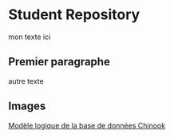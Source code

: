 # Student Repository

mon texte ici

## Premier paragraphe

autre texte


## Images

[Modèle logique de la base de données Chinook](Documentation/chinook.png)